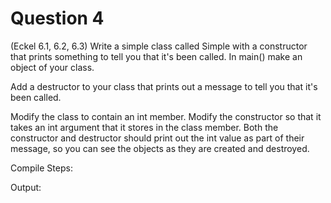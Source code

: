 # Question 4

(Eckel 6.1, 6.2, 6.3) Write a simple class called Simple with a constructor that prints something to tell you that it's been called. In main() make an object of your class.  

Add a destructor to your class that prints out a message to tell you that it's been called.  

Modify the class to contain an int member. Modify the constructor so that it takes an int argument that it stores in the class member. Both the constructor and destructor should print out the int value as part of their message, so you can see the objects as they are created and destroyed.

Compile Steps:

Output:
